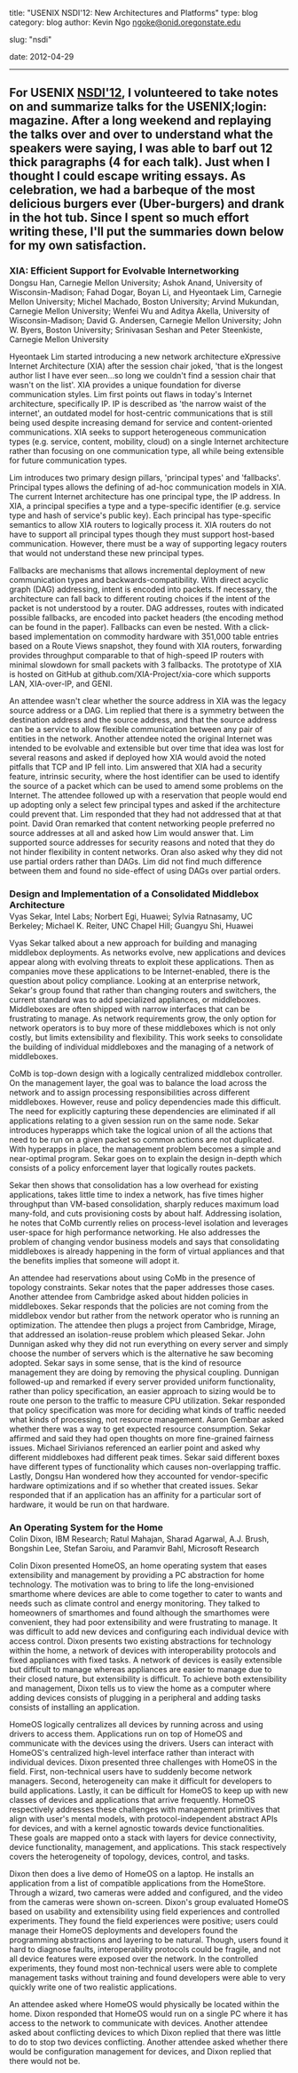 title: "USENIX NSDI'12: New Architectures and Platforms"
type: blog
category: blog
author: Kevin Ngo <ngoke@onid.oregonstate.edu>

slug: "nsdi"

date: 2012-04-29

---
<style>
    p.metadata {
        margin-top: -1em;
    }
</style>

For USENIX [NSDI'12](/blogl/nsdi-day1/), I volunteered to take notes on and
summarize talks for the USENIX;login: magazine. After a long weekend and
replaying the talks over and over to understand what the speakers were saying,
I was able to barf out 12 thick paragraphs (4 for each talk). Just when I
thought I could escape writing essays. As celebration, we had a barbeque of the
most delicious burgers ever (Uber-burgers) and drank in the hot tub. Since I spent so much effort writing these, I'll put the summaries down below for my own satisfaction.
---

### XIA: Efficient Support for Evolvable Internetworking

<p class="metadata" id="metadata">
Dongsu Han, Carnegie Mellon University; Ashok Anand, University of
Wisconsin-Madison; Fahad Dogar, Boyan Li, and Hyeontaek Lim, Carnegie
Mellon University; Michel Machado, Boston University; Arvind Mukundan,
Carnegie Mellon University; Wenfei Wu and Aditya Akella, University of
Wisconsin-Madison; David G. Andersen, Carnegie Mellon University; John W.
Byers, Boston University; Srinivasan Seshan and Peter Steenkiste, Carnegie
Mellon University
</p>

Hyeontaek Lim started introducing a new network architecture eXpressive
Internet Architecture (XIA) after the session chair joked, 'that is the
longest author list I have ever seen...so long we couldn't find a session
chair that wasn't on the list'. XIA provides a unique foundation for
diverse communication styles. Lim first points out flaws in today's
Internet architecture, specifically IP. IP is described as 'the narrow
waist of the internet', an outdated model for host-centric communications
that is still being used despite increasing demand for service and
content-oriented communications. XIA seeks to support heterogeneous
communication types (e.g. service, content, mobility, cloud) on a single
Internet architecture rather than focusing on one communication type, all
while being extensible for future communication types.

Lim introduces two primary design pillars, 'principal types' and
'fallbacks'. Principal types allows the defining of ad-hoc communication
models in XIA. The current Internet architecture has one principal type,
the IP address. In XIA, a principal specifies a type and a type-specific
identifier (e.g. service type and hash of service's public key). Each
principal has type-specific semantics to allow XIA routers to logically
process it. XIA routers do not have to support all principal types though
they must support host-based communication. However, there must be a way of
supporting legacy routers that would not understand these new principal
types.

Fallbacks are mechanisms that allows incremental deployment of new
communication types and backwards-compatibility. With direct acyclic graph
(DAG) addressing, intent is encoded into packets. If necessary, the
architecture can fall back to different routing choices if the intent of
the packet is not understood by a router. DAG addresses, routes with
indicated possible fallbacks, are encoded into packet headers (the encoding
method can be found in the paper). Fallbacks can even be nested. With a
click-based implementation on commodity hardware with 351,000 table entries
based on a Route Views snapshot, they found with XIA routers, forwarding
provides throughput comparable to that of high-speed IP routers with
minimal slowdown for small packets with 3 fallbacks. The prototype of XIA
is hosted on GitHub at github.com/XIA-Project/xia-core which supports LAN,
XIA-over-IP, and GENI.

An attendee wasn't clear whether the source address in XIA was the legacy
source address or a DAG. Lim replied that there is a symmetry between the
destination address and the source address, and that the source address can
be a service to allow flexible communication between any pair of entities
in the network. Another attendee noted the original Internet was intended
to be evolvable and extensible but over time that idea was lost for several
reasons and asked if deployed how XIA would avoid the noted pitfalls that
TCP and IP fell into. Lim answered that XIA had a security feature,
intrinsic security, where the host identifier can be used to identify the
source of a packet which can be used to amend some problems on the
Internet. The attendee followed up with a reservation that people would end
up adopting only a select few principal types and asked if the architecture
could prevent that. Lim responded that they had not addressed that at that
point. David Oran remarked that content networking people preferred no
source addresses at all and asked how Lim would answer that. Lim supported
source addresses for security reasons and noted that they do not hinder
flexibility in content networks. Oran also asked why they did not use
partial orders rather than DAGs. Lim did not find much difference between
them and found no side-effect of using DAGs over partial orders.

### Design and Implementation of a Consolidated Middlebox Architecture

<p class="metadata" id="metadata">
Vyas Sekar, Intel Labs; Norbert Egi, Huawei; Sylvia Ratnasamy, UC Berkeley;
Michael K. Reiter, UNC Chapel Hill; Guangyu Shi, Huawei
</p>

Vyas Sekar talked about a new approach for building and managing middlebox
deployments. As networks evolve, new applications and devices appear along
with evolving threats to exploit these applications. Then as companies move
these applications to be Internet-enabled, there is the question about
policy compliance. Looking at an enterprise network, Sekar's group found
that rather than changing routers and switchers, the current standard was to
add specialized appliances, or middleboxes. Middleboxes are often shipped
with narrow interfaces that can be frustrating to manage. As network
requirements grow, the only option for network operators is to buy more of
these middleboxes which is not only costly, but limits extensibility and
flexibility. This work seeks to consolidate the building of individual
middleboxes and the managing of a network of middleboxes.

CoMb is top-down design with a logically centralized middlebox controller.
On the management layer, the goal was to balance the load across the
network and to assign processing responsibilities across different
middleboxes. However, reuse and policy dependencies made this difficult.
The need for explicitly capturing these dependencies are eliminated if all
applications relating to a given session run on the same node. Sekar
introduces hyperapps which take the logical union of all the actions that
need to be run on a given packet so common actions are not duplicated. With
hyperapps in place, the management problem becomes a simple and
near-optimal program. Sekar goes on to explain the design in-depth which
consists of a policy enforcement layer that logically routes packets.

Sekar then shows that consolidation has a low overhead for existing
applications, takes little time to index a network, has five times higher
throughput than VM-based consolidation, sharply reduces maximum load
many-fold, and cuts provisioning costs by about half. Addressing isolation,
he notes that CoMb currently relies on process-level isolation and
leverages user-space for high performance networking. He also addresses the
problem of changing vendor business models and says that consolidating
middleboxes is already happening in the form of virtual appliances and that
the benefits implies that someone will adopt it.

An attendee had reservations about using CoMb in the presence of topology
constraints. Sekar notes that the paper addresses those cases. Another
attendee from Cambridge asked about hidden policies in middleboxes. Sekar
responds that the policies are not coming from the middlebox vendor but
rather from the network operator who is running an optimization. The
attendee then plugs a project from Cambridge, Mirage, that addressed an
isolation-reuse problem which pleased Sekar. John Dunnigan asked why they
did not run everything on every server and simply choose the number of
servers which is the alternative he saw becoming adopted. Sekar says in
some sense, that is the kind of resource management they are doing by
removing the physical coupling. Dunnigan followed-up and remarked if every
server provided uniform functionality, rather than policy specification, an
easier approach to sizing would be to route one person to the traffic to
measure CPU utilization. Sekar responded that policy specification was more
for deciding what kinds of traffic needed what kinds of processing, not
resource management. Aaron Gembar asked whether there was a way to get
expected resource consumption. Sekar affirmed and said they had open
thoughts on more fine-grained fairness issues. Michael Sirivianos
referenced an earlier point and asked why different middleboxes had
different peak times. Sekar said different boxes have different types of
functionality which causes non-overlapping traffic. Lastly, Dongsu Han
wondered how they accounted for vendor-specific hardware optimizations and
if so whether that created issues. Sekar responded that if an application
has an affinity for a particular sort of hardware, it would be run on that
hardware.

### An Operating System for the Home

<p class="metadata" id="metadata">
Colin Dixon, IBM Research; Ratul Mahajan, Sharad Agarwal, A.J. Brush,
Bongshin Lee, Stefan Saroiu, and Paramvir Bahl, Microsoft Research
</p>

Colin Dixon presented HomeOS, an home operating system that eases
extensibility and management by providing a PC abstraction for home
technology. The motivation was to bring to life the long-envisioned
smarthome where devices are able to come together to cater to wants and
needs such as climate control and energy monitoring.  They talked to
homeowners of smarthomes and found although the smarthomes were convenient,
they had poor extensibility and were frustrating to manage. It was
difficult to add new devices and configuring each individual device with
access control. Dixon presents two existing abstractions for technology
within the home, a network of devices with interoperability protocols and
fixed appliances with fixed tasks. A network of devices is easily
extensible but difficult to manage whereas appliances are easier to manage
due to their closed nature, but extensibility is difficult. To achieve both
extensibility and management, Dixon tells us to view the home as a computer
where adding devices consists of plugging in a peripheral and adding tasks
consists of installing an application.

HomeOS logically centralizes all devices by running across and using
drivers to access them. Applications run on top of HomeOS and communicate
with the devices using the drivers. Users can interact with HomeOS's
centralized high-level interface rather than interact with individual
devices. Dixon presented three challenges with HomeOS in the field.
First, non-technical users have to suddenly become network managers.
Second, heterogeneity can make it difficult for developers to build
applications. Lastly, it can be difficult for HomeOS to keep up with new
classes of devices and applications that arrive frequently. HomeOS
respectively addresses these challenges with management primitives that
align with user's mental models, with protocol-independent abstract APIs
for devices, and with a kernel agnostic towards device functionalities.
These goals are mapped onto a stack with layers for device connectivity,
device functionality, management, and applications. This stack respectively
covers the heterogeneity of topology, devices, control, and tasks.

Dixon then does a live demo of HomeOS on a laptop. He installs an
application from a list of compatible applications from the HomeStore.
Through a wizard, two cameras were added and configured, and the video from
the cameras were shown on-screen. Dixon's group evaluated HomeOS based on
usability and extensibility using field experiences and controlled
experiments. They found the field experiences were positive; users could
manage their HomeOS deployments and developers found the programming
abstractions and layering to be natural. Though, users found it hard to
diagnose faults, interoperability protocols could be fragile, and not all
device features were exposed over the network. In the controlled
experiments, they found most non-technical users were able to complete
management tasks without training and found developers were able to very
quickly write one of two realistic applications.

An attendee asked where HomeOS would physically be located within the home.
Dixon responded that HomeOS would run on a single PC where it has access to
the network to communicate with devices. Another attendee asked about
conflicting devices to which Dixon replied that there was little to do to
stop two devices conflicting. Another attendee asked whether there would be
configuration management for devices, and Dixon replied that there would
not be.

